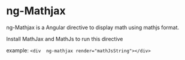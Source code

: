 # ng-Mathjax
ng-Mathjax is a Angular directive to display math using mathjs format.

Install MathJax and MathJs to run this directive

example: ```<div  ng-mathjax render="mathJsString"></div>```

